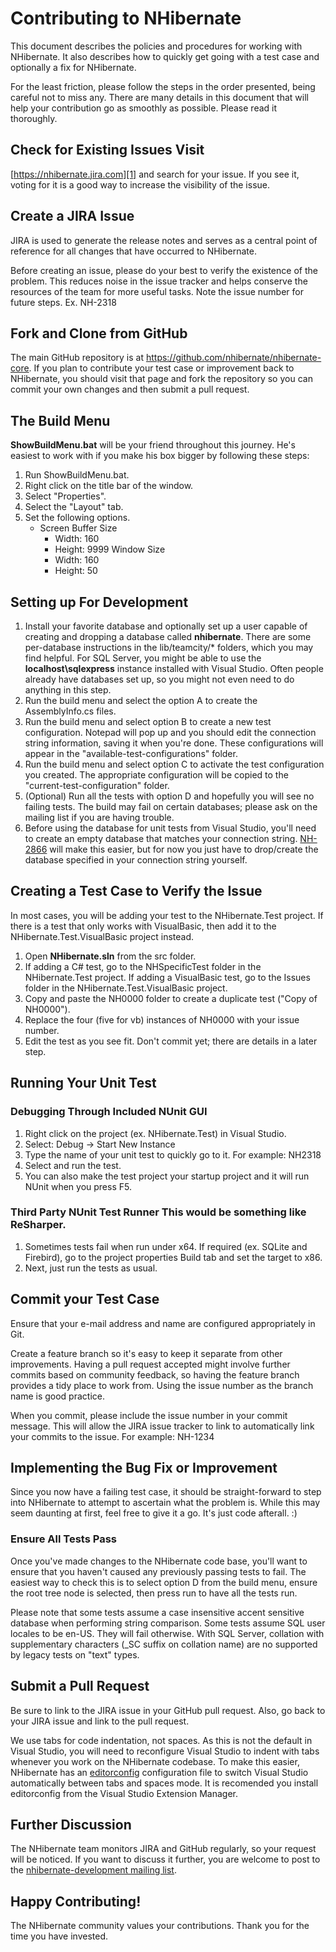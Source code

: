 # Contributing to NHibernate

This document describes the policies and procedures for working with NHibernate. It also describes how to quickly get going with a test case and optionally a fix for NHibernate. 

For the least friction, please follow the steps in the order presented, being careful not to miss any. There are many details in this document that will help your contribution go as smoothly as possible. Please read it thoroughly. 

## Check for Existing Issues Visit 

[https://nhibernate.jira.com][1] and search for your issue. If you see it, voting for it is a good way to increase the visibility of the issue. 
## Create a JIRA Issue

JIRA is used to generate the release notes and serves as a central point of reference for all changes that have occurred to NHibernate. 

Before creating an issue, please do your best to verify the existence of the problem. This reduces noise in the issue tracker and helps conserve the resources of the team for more useful tasks. Note the issue number for future steps. Ex. NH-2318 

## Fork and Clone from GitHub

The main GitHub repository is at <https://github.com/nhibernate/nhibernate-core>. If you plan to contribute your test case or improvement back to NHibernate, you should visit that page and fork the repository so you can commit your own changes and then submit a pull request. 

## The Build Menu

**ShowBuildMenu.bat** will be your friend throughout this journey. He's easiest to work with if you make his box bigger by following these steps: 

1.  Run ShowBuildMenu.bat.
2.  Right click on the title bar of the window.
3.  Select "Properties".
4.  Select the "Layout" tab.
5.  Set the following options. 
    *   Screen Buffer Size 
        *   Width: 160
        *   Height: 9999 Window Size 
        *   Width: 160
        *   Height: 50

## Setting up For Development

1.  Install your favorite database and optionally set up a user capable of creating and dropping a database called **nhibernate**. There are some per-database instructions in the lib/teamcity/* folders, which you may find helpful. For SQL Server, you might be able to use the **localhost\sqlexpress** instance installed with Visual Studio. Often people already have databases set up, so you might not even need to do anything in this step.
2.  Run the build menu and select the option A to create the AssemblyInfo.cs files.
3.  Run the build menu and select option B to create a new test configuration. Notepad will pop up and you should edit the connection string information, saving it when you're done. These configurations will appear in the "available-test-configurations" folder.
4.  Run the build menu and select option C to activate the test configuration you created. The appropriate configuration will be copied to the "current-test-configuration" folder.
5.  (Optional) Run all the tests with option D and hopefully you will see no failing tests. The build may fail on certain databases; please ask on the mailing list if you are having trouble.
6.  Before using the database for unit tests from Visual Studio, you'll need to create an empty database that matches your connection string. [NH-2866][2] will make this easier, but for now you just have to drop/create the database specified in your connection string yourself.

## Creating a Test Case to Verify the Issue

In most cases, you will be adding your test to the NHibernate.Test project. If there is a test that only works with VisualBasic, then add it to the NHibernate.Test.VisualBasic project instead. 

1.  Open **NHibernate.sln** from the src folder.
2.  If adding a C# test, go to the NHSpecificTest folder in the NHibernate.Test project. If adding a VisualBasic test, go to the Issues folder in the NHibernate.Test.VisualBasic project.
3.  Copy and paste the NH0000 folder to create a duplicate test ("Copy of NH0000").
4.  Replace the four (five for vb) instances of NH0000 with your issue number.
5.  Edit the test as you see fit. Don't commit yet; there are details in a later step.

## Running Your Unit Test

### Debugging Through Included NUnit GUI

1.  Right click on the project (ex. NHibernate.Test) in Visual Studio.
2.  Select: Debug -> Start New Instance
3.  Type the name of your unit test to quickly go to it. For example: NH2318
4.  Select and run the test.
5.  You can also make the test project your startup project and it will run NUnit when you press F5.

### Third Party NUnit Test Runner This would be something like ReSharper. 

1.  Sometimes tests fail when run under x64. If required (ex. SQLite and Firebird), go to the project properties Build tab and set the target to x86.
2.  Next, just run the tests as usual.

## Commit your Test Case

Ensure that your e-mail address and name are configured appropriately in Git. 

Create a feature branch so it's easy to keep it separate from other improvements. Having a pull request accepted might involve further commits based on community feedback, so having the feature branch provides a tidy place to work from. Using the issue number as the branch name is good practice. 

When you commit, please include the issue number in your commit message. This will allow the JIRA issue tracker to link to automatically link your commits to the issue. For example: NH-1234 

## Implementing the Bug Fix or Improvement

Since you now have a failing test case, it should be straight-forward to step into NHibernate to attempt to ascertain what the problem is. While this may seem daunting at first, feel free to give it a go. It's just code afterall. :) 

### Ensure All Tests Pass

Once you've made changes to the NHibernate code base, you'll want to ensure that you haven't caused any previously passing tests to fail. The easiest way to check this is to select option D from the build menu, ensure the root tree node is selected, then press run to have all the tests run. 

Please note that some tests assume a case insensitive accent sensitive database when performing string comparison. Some tests assume SQL user locales to be en-US. They will fail otherwise. With SQL Server, collation with supplementary characters (\_SC suffix on collation name) are no supported by legacy tests on "text" types.

## Submit a Pull Request

Be sure to link to the JIRA issue in your GitHub pull request. Also, go back to your JIRA issue and link to the pull request. 

We use tabs for code indentation, not spaces. As this is not the default in Visual Studio, you will need to reconfigure Visual Studio to indent with tabs whenever you work on the NHibernate codebase. To make this easier, NHibernate has an [editorconfig][3] configuration file to switch Visual Studio automatically between tabs and spaces mode. It is recomended you install editorconfig from the Visual Studio Extension Manager.

## Further Discussion

The NHibernate team monitors JIRA and GitHub regularly, so your request will be noticed. If you want to discuss it further, you are welcome to post to the [nhibernate-development mailing list][4]. 

## Happy Contributing!

The NHibernate community values your contributions. Thank you for the time you have invested.

 [1]: https://nhibernate.jira.com/
 [2]: https://nhibernate.jira.com/browse/NH-2866
 [3]: http://www.editorconfig.org/
 [4]: http://groups.google.com/group/nhibernate-development
